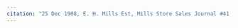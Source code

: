 ```yaml
---
citation: "25 Dec 1908, E. H. Mills Est, Mills Store Sales Journal #41, p466, digital photograph of book owned by Brooktondale collector."
---
```


